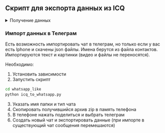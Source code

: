 ## Скрипт для экспорта данных из ICQ
<details>

  <summary>Получение данных</summary>

Скрипт выгружает данные используя web api icq. Документации по api нет, эндпоинты были выдраны из логов браузера и автоматизированны опытным путем.
Текст выгружается в формате json пачками по 50 сообщений, реализована выгрузка файлов. Все данные из чатов сохраняются в папку [results](results) с именем контакта или группы.
Скрипт не имеет функционала для представления данных.

### Запуск:
Активировать venv и установить зависимости
```bash
pip install -r requirements.txt
```

1. Зайти в бразуер (тестировался Chrome) на сайт  [https://web.icq.com/](https://web.icq.com/)
2. Если уже авторизованы, нужно выйти и перезагрузить страницу
2. Нажать F12, поставить галочку "Preserve log", чтобы лог не затирался при перезагрузке страницы
![img1.png](instructions%2Fimg1.png)
3. Авторизироваться и выбрать любой чат (это важно для записи логов)
4. Сохранить дапм "Export HAR" с именем "web.icq.com.har" в корневую папку со скриптом
![img2.png](instructions%2Fimg2.png)
5. Запустить скрипт получения данных пользователя и контактов
```bash
python get_user_data.py
```
Данные сохраняются в [user_data](user_data)

6. При необходимости можно выбрать, какие чаты бэкапить. Для этого нужно удалить лишние строки в файле [filter.txt](user_data%2Ffilter.txt). Файл сформируется после выполнения пункта 5.

7. Запустить получение истории сообщений
```bash
python history_to_json.py
```
Данные сохраняются в [results](results) в папке с имененем чата. В имени чата заменяются символы, запрещенные для имен папок windows.

8. Запустить получение файлов из сообщений
```bash
python download_files.py
```
Файлы сохраняются в папки files. Некоторы файлы могут отсутвовать на сервере. Имена файлов соответсвуют именам в сообщениях.
 </details> 



### Импорт данных в Телеграм</summary>
  Есть возможность импортировать чат в телеграм, но только если у вас есть Iphone и скачены json файлы.
  Имена берутся из файла контактов. Импортируются текст и картинки (видео и файлы не переносятся). 

  Необходимо:
  1. Установить зависимости
  2. Запустить скрипт
```bash
cd whatsapp_like
python icq_to_whatsapp.py
```
  3. Указать имя папки и тип чата
  4. Скопировать получившийся архив zip в память телефона
  5. В телефоне нажать поделиться и выбрать телеграм
  6. Создать новый чат и экспортировать данные (при импорте в существующий чат сообщения перемешаются)
  
  

